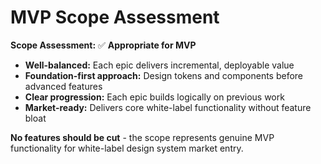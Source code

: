 # MVP Scope Assessment

**Scope Assessment:** ✅ **Appropriate for MVP**
- **Well-balanced:** Each epic delivers incremental, deployable value
- **Foundation-first approach:** Design tokens and components before advanced features
- **Clear progression:** Each epic builds logically on previous work
- **Market-ready:** Delivers core white-label functionality without feature bloat

**No features should be cut** - the scope represents genuine MVP functionality for white-label design system market entry.
